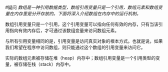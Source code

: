 #疑问 
*数组是一种引用数据类型，数组引用变量只是一个引用，数组元素和数组变量在内存里是分开存放的。下面将深入介绍数组在内存中的运行机制。*

数组引用变量只是一个引用，这个引用变量可以指向任何有效的内存，只有当该引用指向有效内存后，才可通过该数组变量来访问数组元素。

与所有引用变量相同的是，引用变量是访问真实对象的根本方式。也就是说，如果我们希望在程序中访问数组，则只能通过这个数组的引用变量来访问它。

实际的数组元素被存储在堆（heap）内存中；数组引用变量是一个引用类型的变量，被存储在栈（stack）内存中。